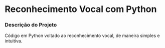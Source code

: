 # Reconhecimento Vocal com Python

### Descrição do Projeto
Código em Python voltado ao reconhecimento vocal, de maneira simples e intuitiva.
